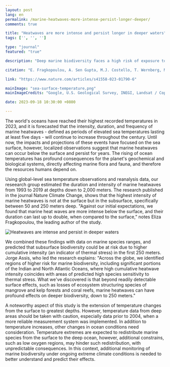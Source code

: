 ```yaml
---
layout: post
lang: en
permalink: /marine-heatwaves-more-intense-persist-longer-deeper/
comments: true

title: "Heatwaves are more intense and persist longer in deeper waters"
tags: ['', '', '']

type: "journal"
featured: "true"

description: "Deep marine biodiversity faces a high risk of exposure to the cumulative effect of intense and prolonged heatwave events."

citation: "E. Fragkopoulou, A. Sen Gupta, M.J. Costello, T. Wernberg, M.B. Araújo, E.A. Serrão, O. De Clerck, J. Assis (2023) Marine biodiversity exposed to prolonged and intense subsurface heatwaves. Nature Climate Change."

link: "https://www.nature.com/articles/s41558-023-01790-6"

mainImage: "sea-surface-temperature.png"
mainImageCredits: "Google, U.S. Geological Survey, INEGI, Landsat / Copernicus"

date: 2023-09-18 10:30:00 +0800

---
```


The world's oceans have reached their highest recorded temperatures in 2023, and it is forecasted that the intensity, duration, and frequency of marine heatwaves - defined as periods of elevated sea temperatures lasting at least five days - will continue to increase throughout the century. Until now, the impacts and projections of these events have focused on the sea surface, however, localized observations suggest that marine heatwaves can occur below the surface and persist for years. The rising of ocean temperatures has profound consequences for the planet's geochemical and biological systems, directly affecting marine flora and fauna, and therefore the resources humans depend on.

Using global-level sea temperature observations and reanalysis data, our reseearch group estimated the duration and intensity of marine heatwaves from 1993 to 2019 at depths down to 2,000 meters. The research published in the journal Nature Climate Change, shows that the highest intensity of marine heatwaves is not at the surface but in the subsurface, specifically between 50 and 250 meters deep. "Against our initial expectations, we found that marine heat waves are more intense below the surface, and their duration can last up to double, when compared to the surface," notes Eliza Fragkopoulou, the leading author of the study. 

<img src="{{ site.baseurl }}/assets/images/posts/figure2-b.jpg" alt="Heatwaves are intense and persist in deeper waters" style="max-height: 625px;">

We combined these findings with data on marine species ranges, and predicted that subsurface biodiversity could be at risk due to higher cumulative intensity (an indicator of thermal stress) in the first 250 meters. Jorge Assis, who led the research explains: "Across the globe, we identified regions of higher risk for marine biodiversity, including significant portions of the Indian and North Atlantic Oceans, where high cumulative heatwave intensity coincides with areas of predicted high species sensitivity to thermal stress. What we've discovered is that beyond readily detectable surface effects, such as losses of ecosystem structuring species of mangrove and kelp forests and coral reefs, marine heatwaves can have profound effects on deeper biodiversity, down to 250 meters."

A noteworthy aspect of this study is the extension of temperature changes from the surface to greatest depths. However, temperature data from deep areas should be taken with caution, especially data prior to 2004, when a more reliable measurement system was implemented. In addition to temperature increases, other changes in ocean conditions need consideration. Temperature extremes are expected to redistribute marine species from the surface to the deep ocean, however, additional constrains, such as low oxygen regions, may hinder such redistribution, with unpredictable consequences. In this context, additional monitoring of marine biodiversity under ongoing extreme climate conditions is needed to better understand and predict their effects. 


